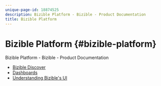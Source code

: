 ```yaml
---
unique-page-id: 18874525
description: Bizible Platform - Bizible - Product Documentation
title: Bizible Platform
---
```


# Bizible Platform {#bizible-platform}

Bizible Platform - Bizible - Product Documentation

* [Bizible Discover](bizible-platform/bizible-discover.md)
* [Dashboards](bizible-platform/dashboards.md)
* [Understanding Bizible's UI](bizible-platform/understanding-bizible's-ui.md)

